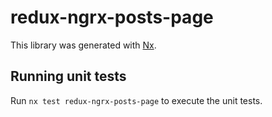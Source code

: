# redux-ngrx-posts-page

This library was generated with [Nx](https://nx.dev).

## Running unit tests

Run `nx test redux-ngrx-posts-page` to execute the unit tests.
